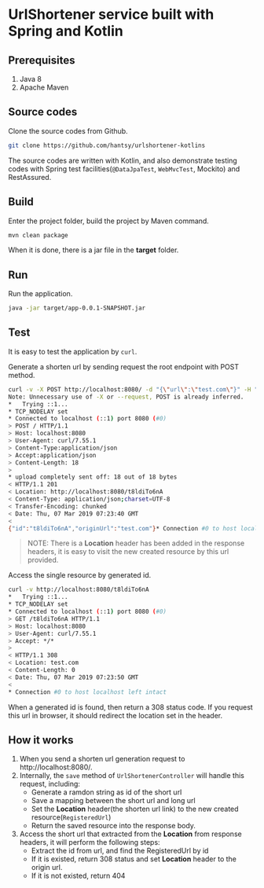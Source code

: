 # UrlShortener service built with Spring and Kotlin


## Prerequisites

1. Java 8
2. Apache Maven


## Source codes

Clone the source codes from Github.

```bash
git clone https://github.com/hantsy/urlshortener-kotlins
```

The source codes are written with Kotlin, and also demonstrate testing codes with Spring test facilities(`@DataJpaTest`, `WebMvcTest`, Mockito) and RestAssured.

## Build 

Enter the project folder, build the project by Maven command.

```bash
mvn clean package
```

When it is done, there is a jar file in the **target** folder.


## Run

Run the application.

```bash
java -jar target/app-0.0.1-SNAPSHOT.jar 
```

## Test

It is easy to test the application by `curl`.

Generate a shorten url by sending request the root endpoint with POST method.

```bash
curl -v -X POST http://localhost:8080/ -d "{\"url\":\"test.com\"}" -H "Content-Type:application/json" -H "Accept:application/json"
Note: Unnecessary use of -X or --request, POST is already inferred.
*   Trying ::1...
* TCP_NODELAY set
* Connected to localhost (::1) port 8080 (#0)
> POST / HTTP/1.1
> Host: localhost:8080
> User-Agent: curl/7.55.1
> Content-Type:application/json
> Accept:application/json
> Content-Length: 18
>
* upload completely sent off: 18 out of 18 bytes
< HTTP/1.1 201
< Location: http://localhost:8080/t8ldiTo6nA
< Content-Type: application/json;charset=UTF-8
< Transfer-Encoding: chunked
< Date: Thu, 07 Mar 2019 07:23:40 GMT
<
{"id":"t8ldiTo6nA","originUrl":"test.com"}* Connection #0 to host localhost left intact

```
>NOTE: There is a **Location** header has been added in the response headers, it is easy to visit the new created resource by this url provided.

Access the single resource by generated id.

```bash
curl -v http://localhost:8080/t8ldiTo6nA
*   Trying ::1...
* TCP_NODELAY set
* Connected to localhost (::1) port 8080 (#0)
> GET /t8ldiTo6nA HTTP/1.1
> Host: localhost:8080
> User-Agent: curl/7.55.1
> Accept: */*
>
< HTTP/1.1 308
< Location: test.com
< Content-Length: 0
< Date: Thu, 07 Mar 2019 07:23:50 GMT
<
* Connection #0 to host localhost left intact
```

When a generated id is found, then return a 308 status code. If you request this url in browser, it should redirect the location set in the header.

## How it works

1. When you send a shorten url generation request to http://localhost:8080/.
2. Internally, the `save` method of `UrlShortenerController` will handle this request, including:
	* Generate a ramdon string as id of the short url
	* Save a mapping between the short url and long url
	* Set the **Location** header(the shorten url link) to the new created resource(`RegisteredUrl`)
    * Return the saved resource into the response body.
3. Access the short url that extracted from the **Location** from response headers, it will perform the following steps:
    * Extract the id from url, and find the RegisteredUrl by id
    * If it is existed, return 308 status and set **Location** header to the origin url.
    * If it is not existed, return 404 	
